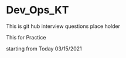 # Dev_Ops_KT
This is git hub interview questions place holder

This for Practice

starting from Today 03/15/2021
